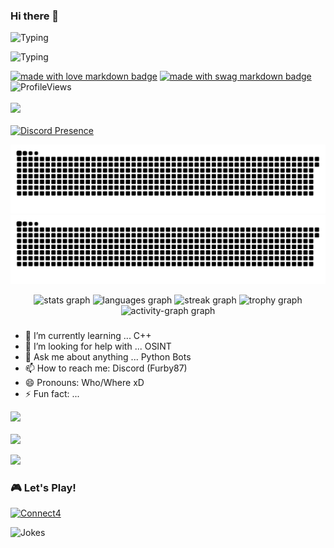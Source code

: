 ### Hi there 👋

![Typing](https://readme-typing-svg.demolab.com/?lines=Hello👋;Allround-Developer💻;Open-Source+Enthusiast🚀)

![Typing](https://readme-typing-svg.demolab.com/?lines=Pentest-Lover👋;Nerd💻;Open-for-new-Stuff🚀)

<a href="https://github.com/Anmol-Baranwal/GIFs-For-Readme"><img src="https://forthebadge.com/images/badges/built-with-love.svg" width="130" alt="made with love  markdown badge" ></a>  <a href="https://github.com/Anmol-Baranwal/GIFs-For-Readme"><img src="https://forthebadge.com/images/badges/built-with-swag.svg" width="130" alt="made with swag markdown badge"></a> 
![ProfileViews](https://komarev.com/ghpvc/?username=furby87&color=brightgreen&style=flat&base=150&abbreviated=true&label=PROFILE+VIEWS)
<br><br>
<img src="https://github.com/Anmol-Baranwal/Cool-GIFs-For-GitHub/assets/74038190/3b4607a1-1cc6-41f1-926f-892ae880e7a5" width="500">
<br><br>
[![Discord Presence](https://lanyard.cnrad.dev/api/153205233500028929?idleMessage=No%20Infos%20for%20Activity%20atm)](https://discord.com/users/153205233500028929)

![github contribution grid snake animation](https://raw.githubusercontent.com/Furby87/Furby87/output/github-contribution-grid-snake-dark.svg#gh-dark-mode-only)
![github contribution grid snake animation](https://raw.githubusercontent.com/Furby87/Furby87/output/github-contribution-grid-snake.svg#gh-light-mode-only)

<div align="center">
  <img src="https://github-readme-stats.vercel.app/api?username=Furby87&hide_title=false&hide_rank=false&show_icons=true&include_all_commits=true&count_private=true&disable_animations=false&theme=dracula&locale=en&hide_border=false&order=1" height="150" alt="stats graph"  />
  <img src="https://github-readme-stats.vercel.app/api/top-langs?username=Furby87&locale=en&hide_title=false&layout=compact&card_width=320&langs_count=5&theme=dracula&hide_border=false&order=2" height="150" alt="languages graph"  />
  <img src="https://streak-stats.demolab.com?user=Furby87&locale=en&mode=weekly&theme=dracula&hide_border=false&border_radius=5&order=3" height="150" alt="streak graph"  />
  <img src="https://github-profile-trophy.vercel.app?username=Furby87&theme=dracula&column=-1&row=1&margin-w=8&margin-h=8&no-bg=false&no-frame=false&order=4" height="150" alt="trophy graph"  />
  <img src="https://github-readme-activity-graph.vercel.app/graph?username=Furby87&radius=16&theme=dracula&area=true&order=5" height="300" alt="activity-graph graph"  />
</div>

###
<!--
[![Top Langs](https://github-readme-stats.vercel.app/api/top-langs/?username=furby87&layout=donut&theme=transparent#gh-dark-mode-only)](https://github.com/furby87/github-readme-stats)
![Furby's GitHub stats](https://github-readme-stats.vercel.app/api?username=Furby87&show_icons=true&theme=transparent#dgh-dark-mode-only)
![GitHub Streak](https://streak-stats.demolab.com/?user=Furby87&theme=transparent)
<!--
[![Top Langs](https://github-readme-stats.vercel.app/api/top-langs/?username=furby87&layout=donut&theme=light#gh-light-mode-only)](https://github.com/furby87/github-readme-stats)
![Furby's GitHub stats](https://github-readme-stats.vercel.app/api?username=Furby87&show_icons=true&theme=light#gh-light-mode-only)
-->
- 🌱 I’m currently learning ... C++
- 🤔 I’m looking for help with ... OSINT
- 💬 Ask me about anything ... Python Bots
- 📫 How to reach me: Discord (Furby87)
- 😄 Pronouns: Who/Where xD
- ⚡ Fun fact: ...

<img src="https://user-images.githubusercontent.com/74038190/212284068-b4ee9a5c-331c-4d18-9481-53dd6b9debd5.gif" width="200">
<br><br>

<img src="https://skillicons.dev/icons?i=js,python,bots,nodejs,git,html,aiscript,arduino,bash,cs,cpp,discord,dotnet,github,java,kali,lua,powershell,py,raspberrypi,sqlite,selenium,visualstudio,vscode,windows&perline=5" />

<!--
**Furby87/Furby87** is a ✨ _special_ ✨ repository because its `README.md` (this file) appears on your GitHub profile.

Here are some ideas to get you started:

- 🔭 I’m currently working on ...
- 🌱 I’m currently learning ...
- 👯 I’m looking to collaborate on ...
- 🤔 I’m looking for help with ...
- 💬 Ask me about ...
- 📫 How to reach me: ...
- 😄 Pronouns: ...
- ⚡ Fun fact: ...
-->
![](https://hit.yhype.me/github/profile?user_id=6781054)

### 🎮 Let's Play!
[![Connect4](https://img.shields.io/badge/Play-Connect4-blue)](https://github.com/Furby87/connect4-game)

![Jokes](https://readme-jokes.vercel.app/api?theme=dark)

